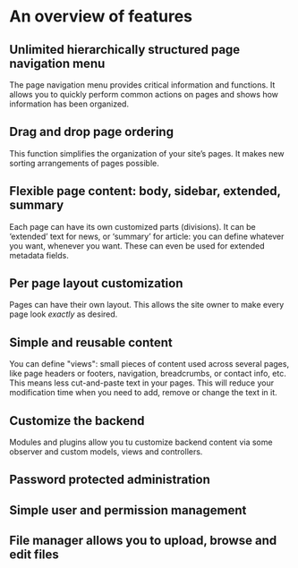 # An overview of features

## Unlimited hierarchically structured page navigation menu

The page navigation menu provides critical information and functions. It allows you to quickly perform common actions on pages and shows how information has been organized.

## Drag and drop page ordering

This function simplifies the organization of your site’s pages. It makes new sorting arrangements of pages possible.

## Flexible page content: body, sidebar, extended, summary

Each page can have its own customized parts (divisions). It can be ‘extended’ text for news, or ‘summary’ for article: you can define whatever you want, whenever you want. These can even be used for extended metadata fields.

## Per page layout customization

Pages can have their own layout. This allows the site owner to make every page look _exactly_ as desired.

## Simple and reusable content

You can define "views": small pieces of content used across several pages, like page headers or footers, navigation, breadcrumbs, or contact info, etc. This means less cut-and-paste text in your pages. This will reduce your modification time when you need to add, remove or change the text in it.

## Customize the backend

Modules and plugins allow you tu customize backend content via some observer and custom models, views and controllers.

## Password protected administration

## Simple user and permission management

## File manager allows you to upload, browse and edit files

